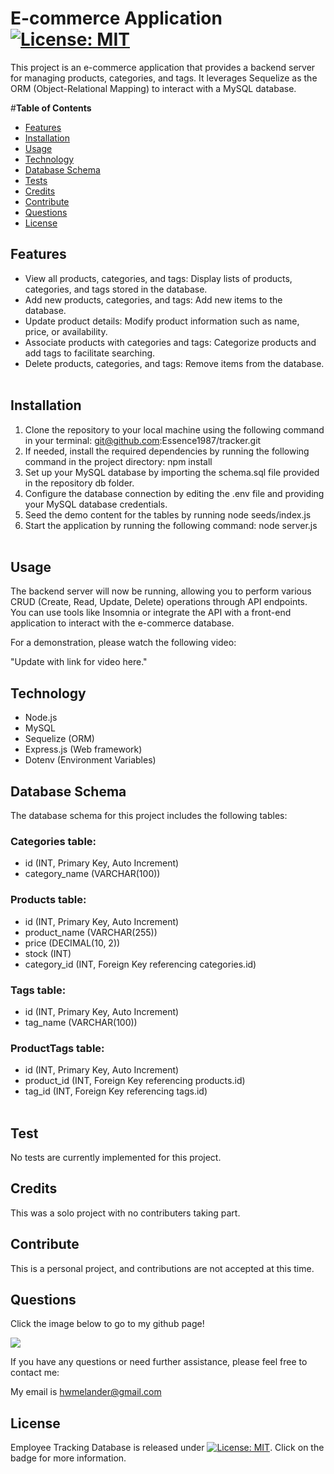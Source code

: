 # **E-commerce Application** [![License: MIT](https://img.shields.io/badge/License-MIT-yellow.svg)](https://opensource.org/licenses/MIT)

This project is an e-commerce application that provides a backend server for managing products, categories, and tags. It leverages Sequelize as the ORM (Object-Relational Mapping) to interact with a MySQL database.

#**Table of Contents**<br><ul><li>[Features](#features)</li><li>[Installation](#installation)</li><li>[Usage](#usage)</li><li>[Technology](#technology)</li><li>[Database Schema](#database-schema)</li><li>[Tests](#tests)</li><li>[Credits](#credits)</li><li>[Contribute](#contribute)</li><li>[Questions](#questions)</li><li>[License](#license)</li></ul>

## **Features**

- View all products, categories, and tags: Display lists of products, categories, and tags stored in the database.
- Add new products, categories, and tags: Add new items to the database.
- Update product details: Modify product information such as name, price, or availability.
- Associate products with categories and tags: Categorize products and add tags to facilitate searching.
- Delete products, categories, and tags: Remove items from the database.
</br></br>

## **Installation**

1. Clone the repository to your local machine using the following command in your terminal: git@github.com:Essence1987/tracker.git
2. If needed, install the required dependencies by running the following command in the project directory: npm install
3. Set up your MySQL database by importing the schema.sql file provided in the repository db folder.
4. Configure the database connection by editing the .env file and providing your MySQL database credentials.
5. Seed the demo content for the tables by running node seeds/index.js
6. Start the application by running the following command: node server.js</br></br>

## **Usage**

The backend server will now be running, allowing you to perform various CRUD (Create, Read, Update, Delete) operations through API endpoints. You can use tools like Insomnia or integrate the API with a front-end application to interact with the e-commerce database.

For a demonstration, please watch the following video:

"Update with link for video here."



## **Technology**

* Node.js
* MySQL
* Sequelize (ORM)
* Express.js (Web framework)
* Dotenv (Environment Variables)

## **Database Schema**

The database schema for this project includes the following tables:

### Categories table:

* id (INT, Primary Key, Auto Increment)
* category_name (VARCHAR(100))

### Products table:

* id (INT, Primary Key, Auto Increment)
* product_name (VARCHAR(255))
* price (DECIMAL(10, 2))
* stock (INT)
* category_id (INT, Foreign Key referencing categories.id)

### Tags table:

* id (INT, Primary Key, Auto Increment)
* tag_name (VARCHAR(100))

### ProductTags table:

* id (INT, Primary Key, Auto Increment)
* product_id (INT, Foreign Key referencing products.id)
* tag_id (INT, Foreign Key referencing tags.id)
</br></br>

## **Test**

No tests are currently implemented for this project.

## **Credits**

This was a solo project with no contributers taking part.

## **Contribute**

This is a personal project, and contributions are not accepted at this time.

## **Questions**

Click the image below to go to my github page!

<a href="https://github.com/essence1987"><img src="https://github-profile-summary-cards.vercel.app/api/cards/profile-details?username=essence1987&theme=default"/></a>

If you have any questions or need further assistance, please feel free to contact me:

My email is hwmelander@gmail.com

## **License**

Employee Tracking Database is released under [![License: MIT](https://img.shields.io/badge/License-MIT-yellow.svg)](https://opensource.org/licenses/MIT). Click on the badge for more information.
